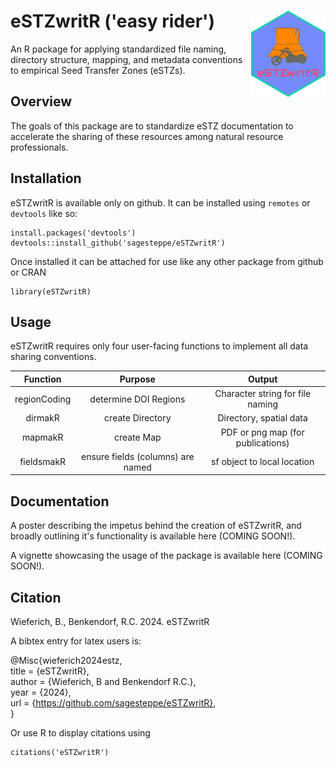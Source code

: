 # eSTZwritR ('easy rider') <img src="man/figures/logo.png" align="right" height="138" />
An R package for applying standardized file naming, directory structure, mapping, and metadata conventions to empirical Seed Transfer Zones (eSTZs). 

## Overview
The goals of this package are to standardize eSTZ documentation to accelerate the sharing of these resources among natural resource professionals. 

## Installation
eSTZwritR is available only on github. 
It can be installed using `remotes` or `devtools` like so:
```
install.packages('devtools')
devtools::install_github('sagesteppe/eSTZwritR')
```

Once installed it can be attached for use like any other package from github or CRAN

```
library(eSTZwritR)
```

## Usage  
eSTZwritR requires only four user-facing functions to implement all data sharing conventions. 

|       Function        |         Purpose                   |              Output                 |
|  :-----------------:  | :----------------------------:    | :--------------------------------:  |
|      regionCoding     | determine DOI Regions             | Character string for file naming    | 
|        dirmakR        | create Directory                  | Directory, spatial data             |             
|        mapmakR        | create Map                        | PDF or png map (for publications)   |  
|      fieldsmakR       | ensure fields (columns) are named | sf object to local location         | 


## Documentation  
A poster describing the impetus behind the creation of eSTZwritR, and broadly outlining it's functionality is available here (COMING SOON!). 

A vignette showcasing the usage of the package is available here (COMING SOON!). 

## Citation  
Wieferich, B., Benkendorf, R.C. 2024. eSTZwritR  

A bibtex entry for latex users is: 

@Misc{wieferich2024estz,  
  title = {eSTZwritR},  
  author = {Wieferich, B and Benkendorf R.C.},  
  year = {2024},  
  url = {https://github.com/sagesteppe/eSTZwritR},   
}  

Or use R to display citations using
```
citations('eSTZwritR')
```
